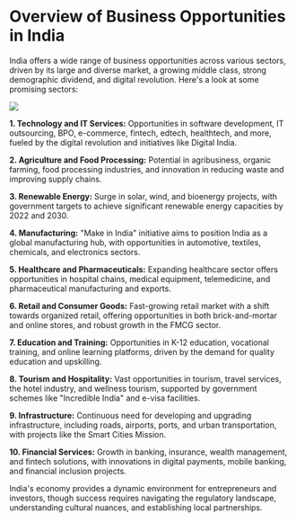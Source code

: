# Overview of Business Opportunities in India

India offers a wide range of business opportunities across various sectors, driven by its large and diverse market, a growing middle class, strong demographic dividend, and digital revolution. Here's a look at some promising sectors:

![](https://tumbledry.in/wp-content/uploads/2023/05/WhatsApp-Image-2023-05-01-at-5.07.49-PM.jpeg)


**1. Technology and IT Services:** Opportunities in software development, IT outsourcing, BPO, e-commerce, fintech, edtech, healthtech, and more, fueled by the digital revolution and initiatives like Digital India.

**2. Agriculture and Food Processing:** Potential in agribusiness, organic farming, food processing industries, and innovation in reducing waste and improving supply chains.

**3. Renewable Energy:** Surge in solar, wind, and bioenergy projects, with government targets to achieve significant renewable energy capacities by 2022 and 2030.

**4. Manufacturing:** "Make in India" initiative aims to position India as a global manufacturing hub, with opportunities in automotive, textiles, chemicals, and electronics sectors.

**5. Healthcare and Pharmaceuticals:** Expanding healthcare sector offers opportunities in hospital chains, medical equipment, telemedicine, and pharmaceutical manufacturing and exports.

**6. Retail and Consumer Goods:** Fast-growing retail market with a shift towards organized retail, offering opportunities in both brick-and-mortar and online stores, and robust growth in the FMCG sector.

**7. Education and Training:** Opportunities in K-12 education, vocational training, and online learning platforms, driven by the demand for quality education and upskilling.

**8. Tourism and Hospitality:** Vast opportunities in tourism, travel services, the hotel industry, and wellness tourism, supported by government schemes like "Incredible India" and e-visa facilities.

**9. Infrastructure:** Continuous need for developing and upgrading infrastructure, including roads, airports, ports, and urban transportation, with projects like the Smart Cities Mission.

**10. Financial Services:** Growth in banking, insurance, wealth management, and fintech solutions, with innovations in digital payments, mobile banking, and financial inclusion projects.

India's economy provides a dynamic environment for entrepreneurs and investors, though success requires navigating the regulatory landscape, understanding cultural nuances, and establishing local partnerships.
